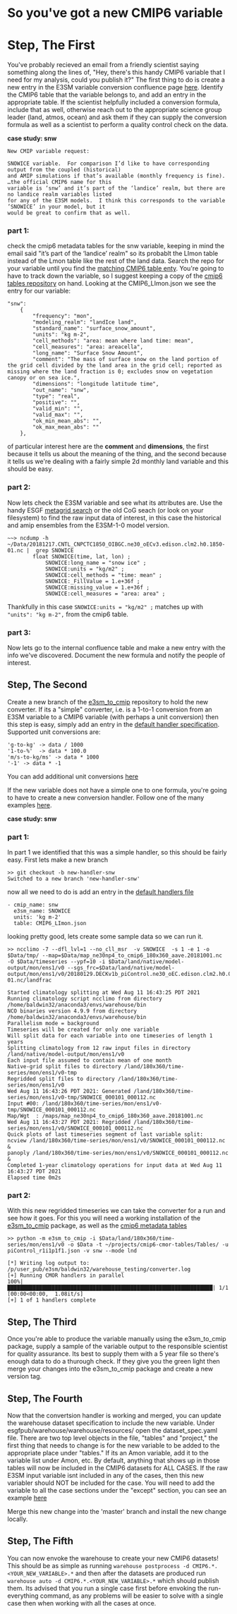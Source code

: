 # So you've got a new CMIP6 variable

# Step, The First

You've probably recieved an email from a friendly scientist saying something along the lines of, "Hey, there's this handy CMIP6 variable that I need for my analysis, could you publish it?" The first thing to do is create a new entry in the E3SM variable conversion confluence page [here](https://acme-climate.atlassian.net/wiki/spaces/ED/pages/858882132/CMIP6+data+conversion+tables). Identify the CMIP6 table that the variable belongs to, and add an entry in the appropriate table. If the scientist helpfully included a conversion formula, include that as well, otherwise reach out to the appropriate science group leader (land, atmos, ocean) and ask them if they can supply the conversion formula as well as a scientist to perform a quality control check on the data.

**case study: snw**

    New CMIP variable request:

    SNOWICE variable.  For comparison I’d like to have corresponding output from the coupled (historical) 
    and AMIP simulations if that’s available (monthly frequency is fine). …the official CMIP6 name for this 
    variable is ‘snw’ and it’s part of the ‘landice’ realm, but there are no landice realm variables listed 
    for any of the E3SM models.  I think this corresponds to the variable ’SNOWICE’ in your model, but it 
    would be great to confirm that as well. 

### part 1: 
check the cmip6 metadata tables for the snw variable, keeping in mind the email said "it’s part of the ‘landice’ realm" so its probablt the LImon table instead of the Lmon table like the rest of the land data. Search the repo for your variable until you find  the [matching CMIP6 table enty](https://github.com/PCMDI/cmip6-cmor-tables/blob/master/Tables/CMIP6_LImon.json#L539).  You're going to have to track down the variable, so I suggest keeping a copy of the [cmip6 tables repository](https://github.com/PCMDI/cmip6-cmor-tables) on hand. Looking at the CMIP6_LImon.json we see the entry for our variable:

    "snw": 
        {
            "frequency": "mon", 
            "modeling_realm": "landIce land", 
            "standard_name": "surface_snow_amount", 
            "units": "kg m-2",
            "cell_methods": "area: mean where land time: mean", 
            "cell_measures": "area: areacella", 
            "long_name": "Surface Snow Amount", 
            "comment": "The mass of surface snow on the land portion of the grid cell divided by the land area in the grid cell; reported as missing where the land fraction is 0; excludes snow on vegetation canopy or on sea ice.", 
            "dimensions": "longitude latitude time", 
            "out_name": "snw", 
            "type": "real", 
            "positive": "", 
            "valid_min": "", 
            "valid_max": "", 
            "ok_min_mean_abs": "", 
            "ok_max_mean_abs": ""
        },

of particular interest here are the **comment** and **dimensions**, the first because it tells us about the meaning of the thing, and the second because it tells us we're dealing with a fairly simple 2d monthly land variable and this should be easy. 

### part 2:
Now lets check the E3SM variable and see what its attributes are. Use the handy ESGF [metagrid search](https://esgf-dev1.llnl.gov/metagrid/search) or the old CoG seach (or look on your filesystem) to find the raw input data of interest, in this case the historical and amip ensembles from the E3SM-1-0 model version. 


    ~~> ncdump -h ~/Data/20181217.CNTL_CNPCTC1850_OIBGC.ne30_oECv3.edison.clm2.h0.1850-01.nc |  grep SNOWICE
            float SNOWICE(time, lat, lon) ;
                SNOWICE:long_name = "snow ice" ;
                SNOWICE:units = "kg/m2" ;
                SNOWICE:cell_methods = "time: mean" ;
                SNOWICE:_FillValue = 1.e+36f ;
                SNOWICE:missing_value = 1.e+36f ;
                SNOWICE:cell_measures = "area: area" ;

Thankfully in this case `SNOWICE:units = "kg/m2" ;` matches up with `"units": "kg m-2",` from the cmip6 table.


### part 3:
Now lets go to the internal confluence table and make a new entry with the info we've discovered. Document the new formula and notify the people of interest.



## Step, The Second
Create a new branch of the [e3sm_to_cmip](https://github.com/E3SM-Project/e3sm_to_cmip/) repository to hold the new converter. If its a "simple" converter, i.e. is a 1-to-1 conversion from an E3SM variable to a CMIP6 variable (with perhaps a unit conversion) then this step is easy, simply add an entry in the [default handler specification](https://github.com/E3SM-Project/e3sm_to_cmip/blob/master/e3sm_to_cmip/resources/default_handler_info.yaml). Supported unit conversions are: 

    'g-to-kg' -> data / 1000
    '1-to-%'  -> data * 100.0
    'm/s-to-kg/ms' -> data * 1000
    '-1' -> data * -1

You can add additional unit conversions [here](https://github.com/E3SM-Project/e3sm_to_cmip/blob/b69189eb25d0a533345aee322194d11e978b0f2a/e3sm_to_cmip/default.py#L12)

If the new variable does not have a simple one to one formula, you're going to have to create a new conversion handler. Follow one of the many examples [here](https://github.com/E3SM-Project/e3sm_to_cmip/tree/master/e3sm_to_cmip/cmor_handlers). 

**case study: snw**

### part 1:
In part 1 we identified that this was a simple handler, so this should be fairly easy. First lets make a new branch

    >> git checkout -b new-handler-snw
    Switched to a new branch 'new-handler-snw'

now all we need to do is add an entry in the [default handlers file](https://github.com/E3SM-Project/e3sm_to_cmip/blob/master/e3sm_to_cmip/resources/default_handler_info.yaml) 

    - cmip_name: snw
      e3sm_name: SNOWICE
      units: 'kg m-2'
      table: CMIP6_LImon.json

looking pretty good, lets create some sample data so we can run it. 

    >> ncclimo -7 --dfl_lvl=1 --no_cll_msr  -v SNOWICE  -s 1 -e 1 -o $Data/tmp/ --map=$Data/map_ne30np4_to_cmip6_180x360_aave.20181001.nc  -O $Data/timeseries --ypf=10 -i $Data/land/native/model-output/mon/ens1/v0 --sgs_frc=$Data/land/native/model-output/mon/ens1/v0/20180129.DECKv1b_piControl.ne30_oEC.edison.clm2.h0.0001-01.nc/landfrac

    Started climatology splitting at Wed Aug 11 16:43:25 PDT 2021
    Running climatology script ncclimo from directory /home/baldwin32/anaconda3/envs/warehouse/bin
    NCO binaries version 4.9.9 from directory /home/baldwin32/anaconda3/envs/warehouse/bin
    Parallelism mode = background
    Timeseries will be created for only one variable
    Will split data for each variable into one timeseries of length 1 years
    Splitting climatology from 12 raw input files in directory /land/native/model-output/mon/ens1/v0
    Each input file assumed to contain mean of one month
    Native-grid split files to directory /land/180x360/time-series/mon/ens1/v0-tmp
    Regridded split files to directory /land/180x360/time-series/mon/ens1/v0
    Wed Aug 11 16:43:26 PDT 2021: Generated /land/180x360/time-series/mon/ens1/v0-tmp/SNOWICE_000101_000112.nc
    Input #00: /land/180x360/time-series/mon/ens1/v0-tmp/SNOWICE_000101_000112.nc
    Map/Wgt  : /maps/map_ne30np4_to_cmip6_180x360_aave.20181001.nc
    Wed Aug 11 16:43:27 PDT 2021: Regridded /land/180x360/time-series/mon/ens1/v0/SNOWICE_000101_000112.nc
    Quick plots of last timeseries segment of last variable split:
    ncview /land/180x360/time-series/mon/ens1/v0/SNOWICE_000101_000112.nc &
    panoply /land/180x360/time-series/mon/ens1/v0/SNOWICE_000101_000112.nc &
    Completed 1-year climatology operations for input data at Wed Aug 11 16:43:27 PDT 2021
    Elapsed time 0m2s

### part 2:
With this new regridded timeseries we can take the converter for a run and see how it goes. For this you will need a working installation of the [e3sm_to_cmip](https://github.com/E3SM-Project/e3sm_to_cmip/) package, as well as the [cmip6 metadata tables](https://github.com/PCMDI/cmip6-cmor-tables)

    >> python -m e3sm_to_cmip -i $Data/land/180x360/time-series/mon/ens1/v0 -o $Data -t ~/projects/cmip6-cmor-tables/Tables/ -u piControl_r1i1p1f1.json -v snw --mode lnd

    [*] Writing log output to: /p/user_pub/e3sm/baldwin32/warehouse_testing/converter.log
    [+] Running CMOR handlers in parallel
    100%|█████████████████████████████████████████████████████████████████| 1/1 [00:00<00:00,  1.08it/s]
    [+] 1 of 1 handlers complete


## Step, The Third
Once you're able to produce the variable manually using the e3sm_to_cmip package, supply a sample of the variable output to the responsible scientist for quality assurance. Its best to supply them with a 5 year file so there's enough data to do a thurough check. If they give you the green light then merge your changes into the e3sm_to_cmip package and create a new version tag. 

## Step, The Fourth
Now that the convertsion handler is working and merged, you can update the warehouse dataset specification to include the new variable. Under esgfpub/warehouse/warehouse/resources/ open the dataset_spec.yaml file. There are two top level objects in the file, "tables" and "project," the first thing that needs to change is for the new variable to be added to the appropriate place under "tables." If its an Amon variable, add it to the variable list under Amon, etc. By default, anything that shows up in those tables will now be included in the CMIP6 datasets for ALL CASES. If the raw E3SM input variable isnt included in any of the cases, then this new variabler should NOT be included for the case. You will need to add the variable to all the case sections under the "except" section, you can see an example [here](https://github.com/E3SM-Project/esgfpub/blob/master/warehouse/warehouse/resources/dataset_spec.yaml#L262)

Merge this new change into the 'master' branch and install the new change locally.

## Step, The Fifth
You can now envoke the warehouse to create your new CMIP6 datasets! This should be as simple as running `warehouse postprocess -d CMIP6.*.<YOUR_NEW_VARIABLE>.*` and then after the datasets are produced run `warehouse auto -d CMIP6.*.<YOUR_NEW_VARIABLE>.*` which should publish them. Its advised that you run a single case first before envoking the run-everything command, as any problems will be easier to solve with a single case then when working with all the cases at once.